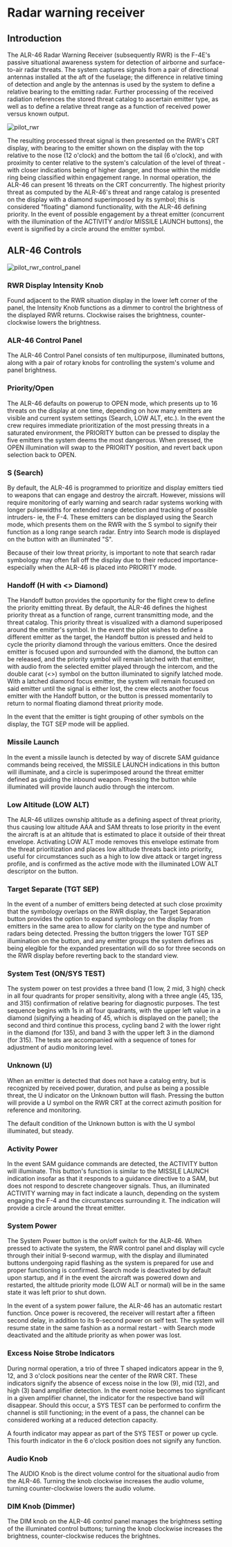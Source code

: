 # Radar warning receiver

## Introduction

The ALR-46 Radar Warning Receiver (subsequently RWR) is the F-4E's passive situational awareness
system for detection of airborne and surface-to-air radar threats. The system captures signals from
a pair of directional antennas installed at the aft of the fuselage; the difference in relative
timing of detection and angle by the antennas is used by the system to define a relative bearing to
the emitting radar. Further processing of the received radiation references the stored threat
catalog to ascertain emitter type, as well as to define a relative threat range as a function of
received power versus known output.

![pilot_rwr](../img/RWRAz.jpg)

The resulting processed threat signal is then presented on the RWR's CRT display, with bearing to
the emitter shown on the display with the top relative to the nose (12 o'clock) and the bottom the
tail (6 o'clock), and with proximity to center relative to the system's calculation of the level of
threat - with closer indications being of higher danger, and those within the middle ring being
classified within engagement range. In normal operation, the ALR-46 can present 16 threats on the
CRT concurrently. The highest priority threat as computed by the ALR-46's threat and range catalog
is presented on the display with a diamond superimposed by its symbol; this is considered "floating"
diamond functionality, with the ALR-46 defining priority. In the event of possible engagement by a
threat emitter (concurrent with the illumination of the ACTIVITY and/or MISSILE LAUNCH buttons), the
event is signified by a circle around the emitter symbol.

## ALR-46 Controls

![pilot_rwr_control_panel](../img/wso_an_apr_36.jpg)

### RWR Display Intensity Knob

Found adjacent to the RWR situation display in the lower left corner of the panel, the Intensity
Knob functions as a dimmer to control the brightness of the displayed RWR returns. Clockwise raises
the brightness, counter-clockwise lowers the brightness.

### ALR-46 Control Panel

The ALR-46 Control Panel consists of ten multipurpose, illuminated buttons, along with a pair of
rotary knobs for controlling the system's volume and panel brightness.

### Priority/Open

The ALR-46 defaults on powerup to OPEN mode, which presents up to 16 threats on the display at one
time, depending on how many emitters are visible and current system settings (Search, LOW ALT,
etc.). In the event the crew requires immediate prioritization of the most pressing threats in a
saturated environment, the PRIORITY button can be pressed to display the five emitters the system
deems the most dangerous. When pressed, the OPEN illumination will swap to the PRIORITY position,
and revert back upon selection back to OPEN.

### S (Search)

By default, the ALR-46 is programmed to prioritize and display emitters tied to weapons that can
engage and destroy the aircraft. However, missions will require monitoring of early warning and
search radar systems working with longer pulsewidths for extended range detection and tracking of
possible intruders- ie, the F-4. These emitters can be displayed using the Search mode, which
presents them on the RWR with the S symbol to signify their function as a long range search radar.
Entry into Search mode is displayed on the button with an illuminated "S".

Because of their low threat priority, is important to note that search radar symbology may often
fall off the display due to their reduced importance- especially when the ALR-46 is placed into
PRIORITY mode.

### Handoff (H with <> Diamond)

The Handoff button provides the opportunity for the flight crew to define the priority emitting
threat. By default, the ALR-46 defines the highest priority threat as a function of range, current
transmitting mode, and the threat catalog. This priority threat is visualized with a diamond
superiposed around the emitter's symbol. In the event the pilot wishes to define a different emitter
as the target, the Handoff button is pressed and held to cycle the priority diamond through the
various emitters. Once the desired emitter is focused upon and surrounded with the diamond, the
button can be released, and the priority symbol will remain latched with that emitter, with audio
from the selected emitter played through the intercom, and the double carat (<>) symbol on the
button illuminated to signify latched mode. With a latched diamond focus emitter, the system will
remain focused on said emitter until the signal is either lost, the crew elects another focus
emitter with the Handoff button, or the button is pressed momentarily to return to normal floating
diamond threat priority mode.

In the event that the emitter is tight grouping of other symbols on the display, the TGT SEP mode
will be applied.

### Missile Launch

In the event a missile launch is detected by way of discrete SAM guidance commands being received,
the MISSILE LAUNCH indications in this button will illuminate, and a circle is superimposed around
the threat emitter defined as guiding the inbound weapon. Pressing the button while illuminated will
provide launch audio through the intercom.

### Low Altitude (LOW ALT)

The ALR-46 utilizes ownship altitude as a defining aspect of threat priority, thus causing low
altitude AAA and SAM threats to lose priority in the event the aircraft is at an altitude that is
estimated to place it outside of their threat envelope. Activating LOW ALT mode removes this
envelope estimate from the threat prioritization and places low altitude threats back into priority,
useful for circumstances such as a high to low dive attack or target ingress profile, and is
confirmed as the active mode with the illuminated LOW ALT descriptor on the button.

### Target Separate (TGT SEP)

In the event of a number of emitters being detected at such close proximity that the symbology
overlaps on the RWR display, the Target Separation button provides the option to expand symbology on
the display from emitters in the same area to allow for clarity on the type and number of radars
being detected. Pressing the button triggers the lower TGT SEP illumination on the button, and any
emitter groups the system defines as being elegible for the expanded presentation will do so for
three seconds on the RWR display before reverting back to the standard view.

### System Test (ON/SYS TEST)

The system power on test provides a three band (1 low, 2 mid, 3 high) check in all four quadrants
for proper sensitivity, along with a three angle (45, 135, and 315) confirmation of relative bearing
for diagnostic purposes. The test sequence begins with 1s in all four quadrants, with the upper left
value in a diamond (signifying a heading of 45, which is displayed on the panel); the second and
third continue this process, cycling band 2 with the lower right in the diamond (for 135), and band
3 with the upper left 3 in the diamond (for 315). The tests are accompanied with a sequence of tones
for adjustment of audio monitoring level.

### Unknown (U)

When an emitter is detected that does not have a catalog entry, but is recognized by received power,
duration, and pulse as being a possible threat, the U indicator on the Unknown button will flash.
Pressing the button will provide a U symbol on the RWR CRT at the correct azimuth position for
reference and monitoring.

The default condition of the Unknown button is with the U symbol illuminated, but steady.

### Activity Power

In the event SAM guidance commands are detected, the ACTIVITY button will illuminate. This button's
function is similar to the MISSILE LAUNCH indication insofar as that it responds to a guidance
directive to a SAM, but does not respond to descrete changeover signals. Thus, an illuminated
ACTIVITY warning may in fact indicate a launch, depending on the system engaging the F-4 and the
circumstances surrounding it. The indication will provide a circle around the threat emitter.

### System Power

The System Power button is the on/off switch for the ALR-46. When pressed to activate the system,
the RWR control panel and display will cycle through their initial 9-second warmup, with the display
and illuminated buttons undergoing rapid flashing as the system is prepared for use and proper
functioning is confirmed. Search mode is deactivated by default upon startup, and if in the event
the aircraft was powered down and restarted, the altitude priority mode (LOW ALT or normal) will be
in the same state it was left prior to shut down.

In the event of a system power failure, the ALR-46 has an automatic restart function. Once power is
recovered, the receiver will restart after a fifteen second delay, in addition to its 9-second power
on self test. The system will resume state in the same fashion as a normal restart - with Search
mode deactivated and the altitude priority as when power was lost.

### Excess Noise Strobe Indicators

During normal operation, a trio of three T shaped indicators appear in the 9, 12, and 3 o'clock
positions near the center of the RWR CRT. These indicators signify the absence of excess noise in
the low (9), mid (12), and high (3) band amplifier detection. In the event noise becomes too
significant in a given amplifier channel, the indicator for the respective band will disappear.
Should this occur, a SYS TEST can be performed to confirm the channel is still functioning; in the
event of a pass, the channel can be considered working at a reduced detection capacity.

A fourth indicator may appear as part of the SYS TEST or power up cycle. This fourth indicator in
the 6 o'clock position does not signify any function.

### Audio Knob

The AUDIO Knob is the direct volume control for the situational audio from the ALR-46. Turning the
knob clockwise increases the audio volume, turning counter-clockwise lowers the audio volume.

### DIM Knob (Dimmer)

The DIM knob on the ALR-46 control panel manages the brightness setting of the illuminated control
buttons; turning the knob clockwise increases the brightness, counter-clockwise reduces the
brightnes.
